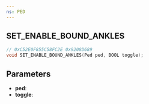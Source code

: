 ```yaml
---
ns: PED
---
```

## SET_ENABLE_BOUND_ANKLES

```c
// 0xC52E0F855C58FC2E 0x9208D689
void SET_ENABLE_BOUND_ANKLES(Ped ped, BOOL toggle);
```


## Parameters
* **ped**: 
* **toggle**: 

